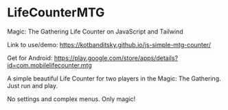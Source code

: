 # LifeCounterMTG
 Magic: The Gathering Life Counter on JavaScript and Tailwind

Link to use/demo: https://kotbanditsky.github.io/js-simple-mtg-counter/

Get for Android: https://play.google.com/store/apps/details?id=com.mobilelifecounter.mtg

A simple beautiful Life Counter for two players in the Magic: The Gathering. Just run and play.

No settings and complex menus. Only magic!

